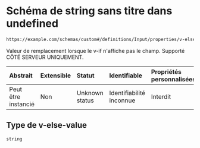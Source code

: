 # Schéma de string sans titre dans undefined

```txt
https://example.com/schemas/custom#/definitions/Input/properties/v-else-value
```

Valeur de remplacement lorsque le v-if n'affiche pas le champ. Supporté CÔTÉ SERVEUR UNIQUEMENT.

| Abstrait            | Extensible | Statut         | Identifiable             | Propriétés personnalisées | Propriétés Additionnelles | Limites d'accès | Défini dans                                                                        |
| :------------------ | :--------- | :------------- | :----------------------- | :------------------------ | :------------------------ | :-------------- | :--------------------------------------------------------------------------------- |
| Peut être instancié | Non        | Unknown status | Identifiabilité inconnue | Interdit                  | Autorisé                  | aucun           | [FRW.form.schema.json\*](../out/FRW.form.schema.json "ouvrir le schéma d'origine") |

## Type de v-else-value

`string`
